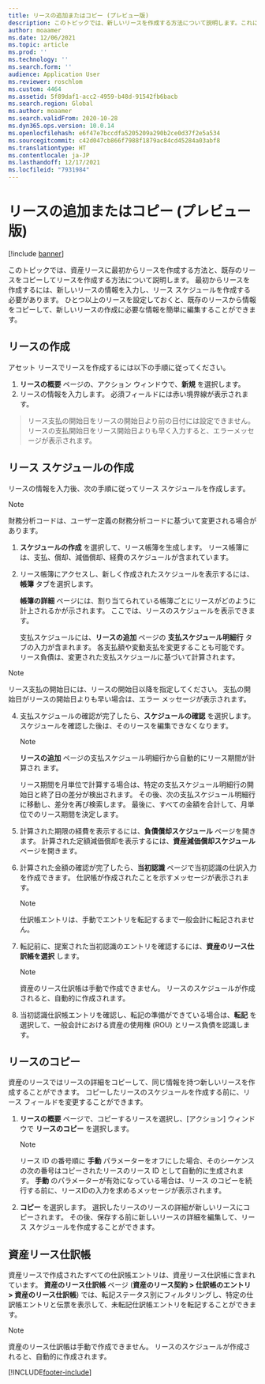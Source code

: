 ```yaml
---
title: リースの追加またはコピー (プレビュー版)
description: このトピックでは、新しいリースを作成する方法について説明します。これにより、資産リースの情報の入力や、既存のリースから情報をコピーすることができます。
author: moaamer
ms.date: 12/06/2021
ms.topic: article
ms.prod: ''
ms.technology: ''
ms.search.form: ''
audience: Application User
ms.reviewer: roschlom
ms.custom: 4464
ms.assetid: 5f89daf1-acc2-4959-b48d-91542fb6bacb
ms.search.region: Global
ms.author: moaamer
ms.search.validFrom: 2020-10-28
ms.dyn365.ops.version: 10.0.14
ms.openlocfilehash: e6f47e7bccdfa5205209a290b2ce0d37f2e5a534
ms.sourcegitcommit: c42d047cb866f7988f1879ac84cd45284a03abf8
ms.translationtype: HT
ms.contentlocale: ja-JP
ms.lasthandoff: 12/17/2021
ms.locfileid: "7931984"
---
```

# <a name="add-or-copy-leases-preview"></a>リースの追加またはコピー (プレビュー版)

[!include [banner](../includes/banner.md)]

このトピックでは、資産リースに最初からリースを作成する方法と、既存のリースをコピーしてリースを作成する方法について説明します。 最初からリースを作成するには、新しいリースの情報を入力し、リース スケジュールを作成する必要があります。 ひとつ以上のリースを設定しておくと、既存のリースから情報をコピーして、新しいリースの作成に必要な情報を簡単に編集することができます。

## <a name="create-a-lease"></a>リースの作成

アセット リースでリースを作成するには以下の手順に従ってください。

1. **リースの概要** ページの、アクション ウィンドウで、**新規** を選択します。
2. リースの情報を入力します。 必須フィールドには赤い境界線が表示されます。

> リース支払の開始日をリースの開始日より前の日付には設定できません。 リースの支払開始日をリース開始日よりも早く入力すると、エラーメッセージが表示されます。
  
## <a name="create-a-lease-schedule"></a>リース スケジュールの作成

リースの情報を入力後、次の手順に従ってリース スケジュールを作成します。

> [!NOTE]
> 財務分析コードは、ユーザー定義の財務分析コードに基づいて変更される場合があります。

1. **スケジュールの作成** を選択して、リース帳簿を生成します。 リース帳簿には、支払、償却、減価償却、経費のスケジュールが含まれています。
2. リース帳簿にアクセスし、新しく作成されたスケジュールを表示するには、**帳簿** タブを選択します。

    **帳簿の詳細** ページには、割り当てられている帳簿ごとにリースがどのように計上されるかが示されます。 ここでは、リースのスケジュールを表示できます。

    支払スケジュールには、**リースの追加** ページの **支払スケジュール明細行** タブの入力が含まれます。 各支払額や変動支払を変更することも可能です。 リース負債は、変更された支払スケジュールに基づいて計算されます。
    
> [!NOTE]
> リース支払の開始日には、リースの開始日以降を指定してください。 支払の開始日がリースの開始日よりも早い場合は、エラー メッセージが表示されます。 

4. 支払スケジュールの確認が完了したら、**スケジュールの確認** を選択します。 スケジュールを確認した後は、そのリースを編集できなくなります。

    > [!NOTE]
    > **リースの追加** ページの支払スケジュール明細行から自動的にリース期間が計算され ます。
    >
    > リース期間を月単位で計算する場合は、特定の支払スケジュール明細行の開始日と終了日の差分が検出されます。 その後、次の支払スケジュール明細行に移動し、差分を再び検索します。 最後に、すべての金額を合計して、月単位でのリース期間を決定します。

5. 計算された期限の経費を表示するには、**負債償却スケジュール**  ページを開きます。 計算された定額減価償却を表示するには、**資産減価償却スケジュール** ページを開きます。
6. 計算された金額の確認が完了したら、**当初認識** ページで当初認識の仕訳入力を作成できます。 仕訳帳が作成されたことを示すメッセージが表示されます。

    > [!NOTE]
    > 仕訳帳エントリは、手動でエントリを転記するまで一般会計に転記されません。

7. 転記前に、提案された当初認識のエントリを確認するには、**資産のリース仕訳帳を選択** します。

    > [!NOTE]
    > 資産のリース仕訳帳は手動で作成できません。 リースのスケジュールが作成されると、自動的に作成されます。

8. 当初認識仕訳帳エントリを確認し、転記の準備ができている場合は、**転記** を選択して、一般会計における資産の使用権 (ROU) とリース負債を認識します。

## <a name="copy-a-lease"></a>リースのコピー

資産のリースではリースの詳細をコピーして、同じ情報を持つ新しいリースを作成することができます。 コピーしたリースのスケジュールを作成する前に、リース フィールドを変更することができます。

1. **リースの概要** ページで、コピーするリースを選択し、[アクション] ウィンドウで **リースのコピー** を選択します。

    > [!NOTE]
    > リース ID の番号順に **手動** パラメーターをオフにした場合、そのシーケンスの次の番号はコピーされたリースのリース ID として自動的に生成されます。 **手動** のパラメーターが有効になっている場合は、リース のコピーを続行する前に、リースIDの入力を求めるメッセージが表示されます。

2. **コピー** を選択します。 選択したリースのリースの詳細が新しいリースにコピーされます。 その後、保存する前に新しいリースの詳細を編集して、リース スケジュールを作成することができます。

## <a name="asset-leasing-journal"></a>資産リース仕訳帳

資産リースで作成されたすべての仕訳帳エントリは、資産リース仕訳帳に含まれています。 **資産のリース仕訳帳**  ページ (**資産のリース契約 \> 仕訳帳のエントリ \> 資産のリース仕訳帳**) では、転記ステータス別にフィルタリングし、特定の仕訳帳エントリと伝票を表示して、未転記仕訳帳エントリを転記することができます。

> [!NOTE]
> 資産のリース仕訳帳は手動で作成できません。 リースのスケジュールが作成されると、自動的に作成されます。


[!INCLUDE[footer-include](../../includes/footer-banner.md)]
